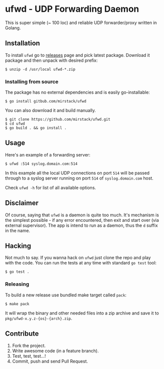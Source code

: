 # ufwd - UDP Forwarding Daemon

This is super simple (~ 100 loc) and reliable UDP forwarder/proxy written in Golang.

## Installation

To install `ufwd` go to [releases][releases] page and pick latest package. Download
it package and then unpack with desired prefix:

    $ unzip -d /usr/local ufwd-*.zip

[releases]: https://github.com/mirstack/ufwd/releases

### Installing from source

The package has no external dependencies and is easily go-installable:

    $ go install gitbub.com/mirstack/ufwd

You can also download it and build manually.

    $ git clone https://github.com/mirstack/ufwd.git
    $ cd ufwd
    $ go build . && go install .

## Usage

Here's an example of a forwarding server:

    $ ufwd :514 syslog.domain.com:514

In this example all the local UDP connections on port `514` will be passed through to
a syslog server running on port `514` of `syslog.domain.com` host.

Check `ufwd -h` for list of all available options.

## Disclaimer

Of course, saying that `ufwd` is a daemon is quite too much. It's mechanism is the simplest
possible - if any error encountered, then exit and start over (via external supervisor).
The app is intend to run as a daemon, thus the `d` suffix in the name.

## Hacking

Not much to say. If you wanna hack on `ufwd` just clone the repo and play with the
code. You can run the tests at any time with standard `go test` tool:

    $ go test .

### Releasing

To build a new release use bundled make target called `pack`:

    $ make pack

It will wrap the binary and other needed files into a zip archive and save
it to `pkg/ufwd-x.y.z-{os}-{arch}.zip`.

## Contribute

1. Fork the project.
2. Write awesome code (in a feature branch).
3. Test, test, test...!
4. Commit, push and send Pull Request.
